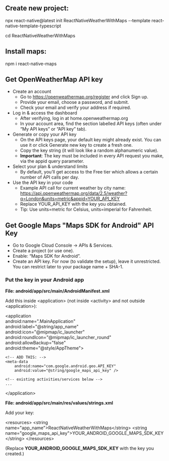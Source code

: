 ## Create new project:

npx react-native@latest init ReactNativeWeatherWithMaps --template react-native-template-typescript

cd ReactNativeWeatherWithMaps


## Install maps:
npm i react-native-maps

## Get OpenWeatherMap API key
* Create an account
    * Go to https://openweathermap.org/register and click Sign up. 
    * Provide your email, choose a password, and submit.
    * Check your email and verify your address if required.
* Log in & access the dashboard
    * After verifying, log in at home.openweathermap.org
    * In your account area, find the section labelled API keys (often under “My API keys” or “API key” tab). 
* Generate or copy your API key
    * On the API keys page, your default key might already exist. You can use it or click Generate new key to create a fresh one.
    * Copy the key string (it will look like a random alphanumeric value).
    * __Important__: The key must be included in every API request you make, via the appid query parameter. 
* Select your plan & understand limits
    * By default, you’ll get access to the Free tier which allows a certain number of API calls per day. 
* Use the API key in your code
    * Example API call for current weather by city name: https://api.openweathermap.org/data/2.5/weather?q=London&units=metric&appid=YOUR_API_KEY
    * Replace YOUR_API_KEY with the key you obtained.
    * Tip: Use units=metric for Celsius, units=imperial for Fahrenheit.


## Get Google Maps "Maps SDK for Android" API Key
* Go to Google Cloud Console → APIs & Services.
* Create a project (or use one).
* Enable: “Maps SDK for Android”.
* Create an API key. For now (to validate the setup), leave it unrestricted. You can restrict later to your package name + SHA-1.


### Put the key in your Android app

**File: android/app/src/main/AndroidManifest.xml**

Add this inside \<application\> (not inside \<activity\> and not outside \<application\>):

\<application<br />
    android:name=".MainApplication"<br />
    android:label="@string/app_name"<br />
    android:icon="@mipmap/ic_launcher"<br />
    android:roundIcon="@mipmap/ic_launcher_round"<br />
    android:allowBackup="false"<br />
    android:theme="@style/AppTheme"\>

    <!-- ADD THIS: -->
    <meta-data
        android:name="com.google.android.geo.API_KEY"
        android:value="@string/google_maps_api_key" />

    <!-- existing activities/services below -->
    ...
\</application\>


**File: android/app/src/main/res/values/strings.xml**

Add your key:

\<resources\>
    \<string name="app_name">ReactNativeWeatherWithMaps</string\>
    \<string name="google_maps_api_key">YOUR_ANDROID_GOOGLE_MAPS_SDK_KEY</string\>
\</resources\>

(Replace __YOUR_ANDROID_GOOGLE_MAPS_SDK_KEY__ with the key you created.)

